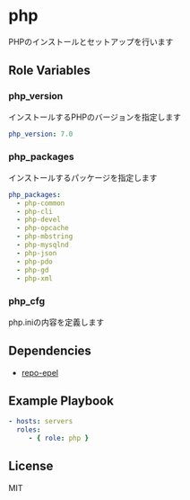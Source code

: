 php
=========

PHPのインストールとセットアップを行います

Role Variables
--------------

### php_version

インストールするPHPのバージョンを指定します

```yaml
php_version: 7.0
```

### php_packages

インストールするパッケージを指定します

```yaml
php_packages:
  - php-common
  - php-cli
  - php-devel
  - php-opcache
  - php-mbstring
  - php-mysqlnd
  - php-json
  - php-pdo
  - php-gd
  - php-xml
```

### php_cfg

php.iniの内容を定義します

Dependencies
------------

* [repo-epel](https://github.com/wate/ansible-role-repo-remi)

Example Playbook
----------------

```yaml
- hosts: servers
  roles:
     - { role: php }
```

License
-------

MIT

